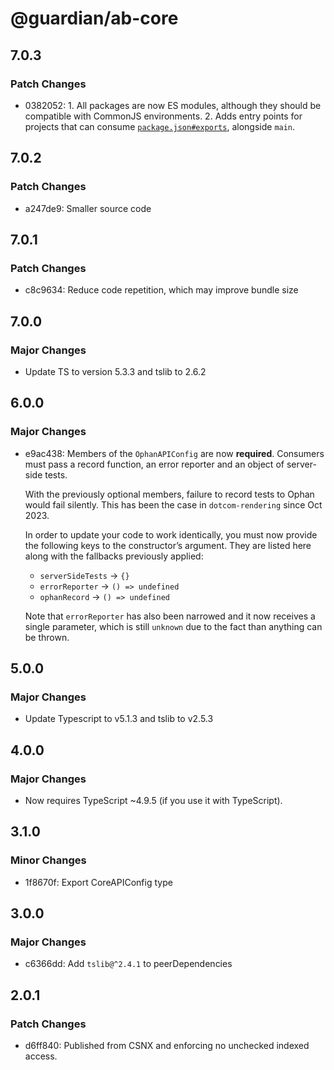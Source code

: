 # @guardian/ab-core

## 7.0.3

### Patch Changes

- 0382052: 1. All packages are now ES modules, although they should be compatible with CommonJS environments. 2. Adds entry points for projects that can consume [`package.json#exports`](https://nodejs.org/api/packages.html#exports), alongside `main`.

## 7.0.2

### Patch Changes

- a247de9: Smaller source code

## 7.0.1

### Patch Changes

- c8c9634: Reduce code repetition, which may improve bundle size

## 7.0.0

### Major Changes

- Update TS to version 5.3.3 and tslib to 2.6.2

## 6.0.0

### Major Changes

- e9ac438: Members of the `OphanAPIConfig` are now **required**. Consumers must pass a
  record function, an error reporter and an object of server-side tests.

  With the previously optional members, failure to record tests to Ophan would
  fail silently. This has been the case in `dotcom-rendering` since Oct 2023.

  In order to update your code to work identically, you must now provide the
  following keys to the constructor’s argument. They are listed here along with
  the fallbacks previously applied:

  - `serverSideTests` &rarr; `{}`
  - `errorReporter` &rarr; `() => undefined`
  - `ophanRecord` &rarr; `() => undefined`

  Note that `errorReporter` has also been narrowed and it now receives a single
  parameter, which is still `unknown` due to the fact than anything can be thrown.

## 5.0.0

### Major Changes

- Update Typescript to v5.1.3 and tslib to v2.5.3

## 4.0.0

### Major Changes

- Now requires TypeScript ~4.9.5 (if you use it with TypeScript).

## 3.1.0

### Minor Changes

- 1f8670f: Export CoreAPIConfig type

## 3.0.0

### Major Changes

- c6366dd: Add `tslib@^2.4.1` to peerDependencies

## 2.0.1

### Patch Changes

- d6ff840: Published from CSNX and enforcing no unchecked indexed access.
